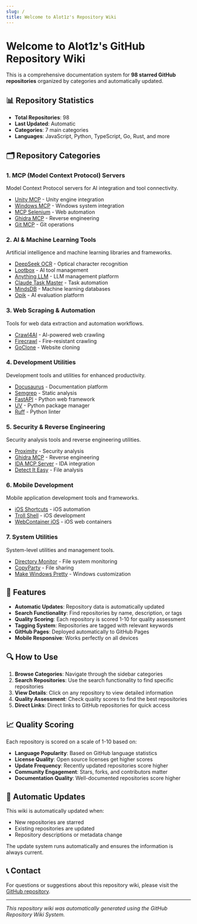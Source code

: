 ```yaml
---
slug: /
title: Welcome to Alot1z's Repository Wiki
---
```


# Welcome to Alot1z's GitHub Repository Wiki

This is a comprehensive documentation system for **98 starred GitHub repositories** organized by categories and automatically updated.

## 📊 Repository Statistics

- **Total Repositories**: 98
- **Last Updated**: Automatic
- **Categories**: 7 main categories
- **Languages**: JavaScript, Python, TypeScript, Go, Rust, and more

## 🗂️ Repository Categories

### 1. MCP (Model Context Protocol) Servers
Model Context Protocol servers for AI integration and tool connectivity.

- [Unity MCP](./mcp-servers/unity-mcp) - Unity engine integration
- [Windows MCP](./mcp-servers/windows-mcp) - Windows system integration
- [MCP Selenium](./mcp-servers/mcp-selenium) - Web automation
- [Ghidra MCP](./mcp-servers/ghidra-mcp) - Reverse engineering
- [Git MCP](./mcp-servers/git-mcp) - Git operations

### 2. AI & Machine Learning Tools
Artificial intelligence and machine learning libraries and frameworks.

- [DeepSeek OCR](./ai-tools/deepseek-ocr) - Optical character recognition
- [Lootbox](./ai-tools/lootbox) - AI tool management
- [Anything LLM](./ai-tools/anything-llm) - LLM management platform
- [Claude Task Master](./ai-tools/claude-task-master) - Task automation
- [MindsDB](./ai-tools/mindsdb) - Machine learning databases
- [Opik](./ai-tools/opik) - AI evaluation platform

### 3. Web Scraping & Automation
Tools for web data extraction and automation workflows.

- [Crawl4AI](./web-scraping/crawl4ai) - AI-powered web crawling
- [Firecrawl](./web-scraping/firecrawl) - Fire-resistant crawling
- [GoClone](./web-scraping/goclone) - Website cloning

### 4. Development Utilities
Development tools and utilities for enhanced productivity.

- [Docusaurus](./dev-utils/docusaurus) - Documentation platform
- [Semgrep](./dev-utils/semgrep) - Static analysis
- [FastAPI](./dev-utils/fastapi) - Python web framework
- [UV](./dev-utils/uv) - Python package manager
- [Ruff](./dev-utils/ruff) - Python linter

### 5. Security & Reverse Engineering
Security analysis tools and reverse engineering utilities.

- [Proximity](./security/proximity) - Security analysis
- [Ghidra MCP](./security/ghidra-mcp) - Reverse engineering
- [IDA MCP Server](./security/ida-mcp-server) - IDA integration
- [Detect It Easy](./security/detect-it-easy) - File analysis

### 6. Mobile Development
Mobile application development tools and frameworks.

- [iOS Shortcuts](./mobile/ios-shortcuts) - iOS automation
- [Troll Shell](./mobile/troll-shell) - iOS development
- [WebContainer iOS](./mobile/webcointainer-ios) - iOS web containers

### 7. System Utilities
System-level utilities and management tools.

- [Directory Monitor](./system/directory-monitor) - File system monitoring
- [CopyParty](./system/copyparty) - File sharing
- [Make Windows Pretty](./system/make-windows-pretty) - Windows customization

## 🚀 Features

- **Automatic Updates**: Repository data is automatically updated
- **Search Functionality**: Find repositories by name, description, or tags
- **Quality Scoring**: Each repository is scored 1-10 for quality assessment
- **Tagging System**: Repositories are tagged with relevant keywords
- **GitHub Pages**: Deployed automatically to GitHub Pages
- **Mobile Responsive**: Works perfectly on all devices

## 🔍 How to Use

1. **Browse Categories**: Navigate through the sidebar categories
2. **Search Repositories**: Use the search functionality to find specific repositories
3. **View Details**: Click on any repository to view detailed information
4. **Quality Assessment**: Check quality scores to find the best repositories
5. **Direct Links**: Direct links to GitHub repositories for quick access

## 📈 Quality Scoring

Each repository is scored on a scale of 1-10 based on:

- **Language Popularity**: Based on GitHub language statistics
- **License Quality**: Open source licenses get higher scores
- **Update Frequency**: Recently updated repositories score higher
- **Community Engagement**: Stars, forks, and contributors matter
- **Documentation Quality**: Well-documented repositories score higher

## 🔄 Automatic Updates

This wiki is automatically updated when:
- New repositories are starred
- Existing repositories are updated
- Repository descriptions or metadata change

The update system runs automatically and ensures the information is always current.

## 📞 Contact

For questions or suggestions about this repository wiki, please visit the [GitHub repository](https://github.com/Alot1z/Alot1z.github.io).

---

*This repository wiki was automatically generated using the GitHub Repository Wiki System.*

